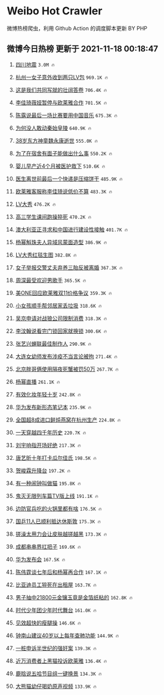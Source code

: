 # Weibo Hot Crawler 



微博热榜爬虫，利用 Github Action 的调度脚本更新 BY PHP 


## 微博今日热榜 更新于 2021-11-18 00:18:47 
1. [四川地震](https://s.weibo.com/weibo?q=%23%E5%9B%9B%E5%B7%9D%E5%9C%B0%E9%9C%87%23&Refer=top) `3.0M 🔥` 

1. [杭州一女子意外收到两只LV包](https://s.weibo.com/weibo?q=%23%E6%9D%AD%E5%B7%9E%E4%B8%80%E5%A5%B3%E5%AD%90%E6%84%8F%E5%A4%96%E6%94%B6%E5%88%B0%E4%B8%A4%E5%8F%AALV%E5%8C%85%23&Refer=top) `969.1K 🔥` 

1. [这是我们共同写就的壮阔答卷](https://s.weibo.com/weibo?q=%23%E8%BF%99%E6%98%AF%E6%88%91%E4%BB%AC%E5%85%B1%E5%90%8C%E5%86%99%E5%B0%B1%E7%9A%84%E5%A3%AE%E9%98%94%E7%AD%94%E5%8D%B7%23&Refer=top) `706.4K 🔥` 

1. [李佳琦薇娅暂停与欧莱雅合作](https://s.weibo.com/weibo?q=%23%E6%9D%8E%E4%BD%B3%E7%90%A6%E8%96%87%E5%A8%85%E6%9A%82%E5%81%9C%E4%B8%8E%E6%AC%A7%E8%8E%B1%E9%9B%85%E5%90%88%E4%BD%9C%23&Refer=top) `701.5K 🔥` 

1. [陈露说最后一场比赛要用中国音乐](https://s.weibo.com/weibo?q=%23%E9%99%88%E9%9C%B2%E8%AF%B4%E6%9C%80%E5%90%8E%E4%B8%80%E5%9C%BA%E6%AF%94%E8%B5%9B%E8%A6%81%E7%94%A8%E4%B8%AD%E5%9B%BD%E9%9F%B3%E4%B9%90%23&Refer=top) `675.3K 🔥` 

1. [为何没人敢动秦始皇陵](https://s.weibo.com/weibo?q=%23%E4%B8%BA%E4%BD%95%E6%B2%A1%E4%BA%BA%E6%95%A2%E5%8A%A8%E7%A7%A6%E5%A7%8B%E7%9A%87%E9%99%B5%23&Refer=top) `640.9K 🔥` 

1. [38岁东方神童魏永康逝世](https://s.weibo.com/weibo?q=%2338%E5%B2%81%E4%B8%9C%E6%96%B9%E7%A5%9E%E7%AB%A5%E9%AD%8F%E6%B0%B8%E5%BA%B7%E9%80%9D%E4%B8%96%23&Refer=top) `555.0K 🔥` 

1. [为了在宿舍有面子能做出什么事](https://s.weibo.com/weibo?q=%23%E4%B8%BA%E4%BA%86%E5%9C%A8%E5%AE%BF%E8%88%8D%E6%9C%89%E9%9D%A2%E5%AD%90%E8%83%BD%E5%81%9A%E5%87%BA%E4%BB%80%E4%B9%88%E4%BA%8B%23&Refer=top) `550.2K 🔥` 

1. [婴儿早产近4个月被医护救下](https://s.weibo.com/weibo?q=%23%E5%A9%B4%E5%84%BF%E6%97%A9%E4%BA%A7%E8%BF%914%E4%B8%AA%E6%9C%88%E8%A2%AB%E5%8C%BB%E6%8A%A4%E6%95%91%E4%B8%8B%23&Refer=top) `510.6K 🔥` 

1. [医生离世前最后一个快递是压缩饼干](https://s.weibo.com/weibo?q=%23%E5%8C%BB%E7%94%9F%E7%A6%BB%E4%B8%96%E5%89%8D%E6%9C%80%E5%90%8E%E4%B8%80%E4%B8%AA%E5%BF%AB%E9%80%92%E6%98%AF%E5%8E%8B%E7%BC%A9%E9%A5%BC%E5%B9%B2%23&Refer=top) `485.9K 🔥` 

1. [欧莱雅客服称李佳琦说低价不算](https://s.weibo.com/weibo?q=%23%E6%AC%A7%E8%8E%B1%E9%9B%85%E5%AE%A2%E6%9C%8D%E7%A7%B0%E6%9D%8E%E4%BD%B3%E7%90%A6%E8%AF%B4%E4%BD%8E%E4%BB%B7%E4%B8%8D%E7%AE%97%23&Refer=top) `483.3K 🔥` 

1. [LV大秀](https://s.weibo.com/weibo?q=LV%E5%A4%A7%E7%A7%80&Refer=top) `476.2K 🔥` 

1. [高三学生课间跑操猝死](https://s.weibo.com/weibo?q=%23%E9%AB%98%E4%B8%89%E5%AD%A6%E7%94%9F%E8%AF%BE%E9%97%B4%E8%B7%91%E6%93%8D%E7%8C%9D%E6%AD%BB%23&Refer=top) `470.2K 🔥` 

1. [澳大利亚正寻求和中国进行建设性接触](https://s.weibo.com/weibo?q=%23%E6%BE%B3%E5%A4%A7%E5%88%A9%E4%BA%9A%E6%AD%A3%E5%AF%BB%E6%B1%82%E5%92%8C%E4%B8%AD%E5%9B%BD%E8%BF%9B%E8%A1%8C%E5%BB%BA%E8%AE%BE%E6%80%A7%E6%8E%A5%E8%A7%A6%23&Refer=top) `401.7K 🔥` 

1. [杨幂斛珠夫人异域风蒙面造型](https://s.weibo.com/weibo?q=%23%E6%9D%A8%E5%B9%82%E6%96%9B%E7%8F%A0%E5%A4%AB%E4%BA%BA%E5%BC%82%E5%9F%9F%E9%A3%8E%E8%92%99%E9%9D%A2%E9%80%A0%E5%9E%8B%23&Refer=top) `386.9K 🔥` 

1. [LV大秀红毯生图](https://s.weibo.com/weibo?q=%23LV%E5%A4%A7%E7%A7%80%E7%BA%A2%E6%AF%AF%E7%94%9F%E5%9B%BE%23&Refer=top) `382.8K 🔥` 

1. [女子举报交警丈夫弃养三胎反被离婚](https://s.weibo.com/weibo?q=%23%E5%A5%B3%E5%AD%90%E4%B8%BE%E6%8A%A5%E4%BA%A4%E8%AD%A6%E4%B8%88%E5%A4%AB%E5%BC%83%E5%85%BB%E4%B8%89%E8%83%8E%E5%8F%8D%E8%A2%AB%E7%A6%BB%E5%A9%9A%23&Refer=top) `367.3K 🔥` 

1. [周深最受欢迎男歌手](https://s.weibo.com/weibo?q=%23%E5%91%A8%E6%B7%B1%E6%9C%80%E5%8F%97%E6%AC%A2%E8%BF%8E%E7%94%B7%E6%AD%8C%E6%89%8B%23&Refer=top) `365.5K 🔥` 

1. [美ONE回应欧莱雅双11价格争议](https://s.weibo.com/weibo?q=%23%E7%BE%8EONE%E5%9B%9E%E5%BA%94%E6%AC%A7%E8%8E%B1%E9%9B%85%E5%8F%8C11%E4%BB%B7%E6%A0%BC%E4%BA%89%E8%AE%AE%23&Refer=top) `359.3K 🔥` 

1. [小女孩顺手帮邻居家丢垃圾](https://s.weibo.com/weibo?q=%23%E5%B0%8F%E5%A5%B3%E5%AD%A9%E9%A1%BA%E6%89%8B%E5%B8%AE%E9%82%BB%E5%B1%85%E5%AE%B6%E4%B8%A2%E5%9E%83%E5%9C%BE%23&Refer=top) `318.6K 🔥` 

1. [吴京申请对战狼公司限制消费](https://s.weibo.com/weibo?q=%23%E5%90%B4%E4%BA%AC%E7%94%B3%E8%AF%B7%E5%AF%B9%E6%88%98%E7%8B%BC%E5%85%AC%E5%8F%B8%E9%99%90%E5%88%B6%E6%B6%88%E8%B4%B9%23&Refer=top) `318.3K 🔥` 

1. [李汶翰说看完门锁回家就换锁](https://s.weibo.com/weibo?q=%23%E6%9D%8E%E6%B1%B6%E7%BF%B0%E8%AF%B4%E7%9C%8B%E5%AE%8C%E9%97%A8%E9%94%81%E5%9B%9E%E5%AE%B6%E5%B0%B1%E6%8D%A2%E9%94%81%23&Refer=top) `300.6K 🔥` 

1. [张艺兴蝉联最佳制作人](https://s.weibo.com/weibo?q=%23%E5%BC%A0%E8%89%BA%E5%85%B4%E8%9D%89%E8%81%94%E6%9C%80%E4%BD%B3%E5%88%B6%E4%BD%9C%E4%BA%BA%23&Refer=top) `290.9K 🔥` 

1. [大连女幼师发布涉疫不当言论被拘](https://s.weibo.com/weibo?q=%23%E5%A4%A7%E8%BF%9E%E5%A5%B3%E5%B9%BC%E5%B8%88%E5%8F%91%E5%B8%83%E6%B6%89%E7%96%AB%E4%B8%8D%E5%BD%93%E8%A8%80%E8%AE%BA%E8%A2%AB%E6%8B%98%23&Refer=top) `271.4K 🔥` 

1. [北京胖哥俩使用隔夜死蟹被罚50万](https://s.weibo.com/weibo?q=%23%E5%8C%97%E4%BA%AC%E8%83%96%E5%93%A5%E4%BF%A9%E4%BD%BF%E7%94%A8%E9%9A%94%E5%A4%9C%E6%AD%BB%E8%9F%B9%E8%A2%AB%E7%BD%9A50%E4%B8%87%23&Refer=top) `267.7K 🔥` 

1. [杨幂直播](https://s.weibo.com/weibo?q=%23%E6%9D%A8%E5%B9%82%E7%9B%B4%E6%92%AD%23&Refer=top) `261.1K 🔥` 

1. [有效化妆年轻十岁](https://s.weibo.com/weibo?q=%23%E6%9C%89%E6%95%88%E5%8C%96%E5%A6%86%E5%B9%B4%E8%BD%BB%E5%8D%81%E5%B2%81%23&Refer=top) `242.8K 🔥` 

1. [华为发布新形态笔记本](https://s.weibo.com/weibo?q=%23%E5%8D%8E%E4%B8%BA%E5%8F%91%E5%B8%83%E6%96%B0%E5%BD%A2%E6%80%81%E7%AC%94%E8%AE%B0%E6%9C%AC%23&Refer=top) `235.9K 🔥` 

1. [全国超8成进口鲜炖燕窝在杭州生产](https://s.weibo.com/weibo?q=%23%E5%85%A8%E5%9B%BD%E8%B6%858%E6%88%90%E8%BF%9B%E5%8F%A3%E9%B2%9C%E7%82%96%E7%87%95%E7%AA%9D%E5%9C%A8%E6%9D%AD%E5%B7%9E%E7%94%9F%E4%BA%A7%23&Refer=top) `224.8K 🔥` 

1. [一天穿越四千年历史](https://s.weibo.com/weibo?q=%23%E4%B8%80%E5%A4%A9%E7%A9%BF%E8%B6%8A%E5%9B%9B%E5%8D%83%E5%B9%B4%E5%8E%86%E5%8F%B2%23&Refer=top) `220.7K 🔥` 

1. [刘宇响指开场好绝](https://s.weibo.com/weibo?q=%23%E5%88%98%E5%AE%87%E5%93%8D%E6%8C%87%E5%BC%80%E5%9C%BA%E5%A5%BD%E7%BB%9D%23&Refer=top) `217.3K 🔥` 

1. [唐艺昕十年打卡瓜尔佳氏](https://s.weibo.com/weibo?q=%23%E5%94%90%E8%89%BA%E6%98%95%E5%8D%81%E5%B9%B4%E6%89%93%E5%8D%A1%E7%93%9C%E5%B0%94%E4%BD%B3%E6%B0%8F%23&Refer=top) `198.5K 🔥` 

1. [贺峻霖升降台](https://s.weibo.com/weibo?q=%23%E8%B4%BA%E5%B3%BB%E9%9C%96%E5%8D%87%E9%99%8D%E5%8F%B0%23&Refer=top) `197.2K 🔥` 

1. [有一种闹钟叫做猫](https://s.weibo.com/weibo?q=%23%E6%9C%89%E4%B8%80%E7%A7%8D%E9%97%B9%E9%92%9F%E5%8F%AB%E5%81%9A%E7%8C%AB%23&Refer=top) `195.8K 🔥` 

1. [鬼灭无限列车篇TV版上线](https://s.weibo.com/weibo?q=%23%E9%AC%BC%E7%81%AD%E6%97%A0%E9%99%90%E5%88%97%E8%BD%A6%E7%AF%87TV%E7%89%88%E4%B8%8A%E7%BA%BF%23&Refer=top) `191.1K 🔥` 

1. [边防官兵吃的火锅里都有啥](https://s.weibo.com/weibo?q=%23%E8%BE%B9%E9%98%B2%E5%AE%98%E5%85%B5%E5%90%83%E7%9A%84%E7%81%AB%E9%94%85%E9%87%8C%E9%83%BD%E6%9C%89%E5%95%A5%23&Refer=top) `176.5K 🔥` 

1. [国乒11人已顺利抵达休斯敦](https://s.weibo.com/weibo?q=%23%E5%9B%BD%E4%B9%9211%E4%BA%BA%E5%B7%B2%E9%A1%BA%E5%88%A9%E6%8A%B5%E8%BE%BE%E4%BC%91%E6%96%AF%E6%95%A6%23&Refer=top) `175.3K 🔥` 

1. [搓澡太用力会让皮肤越搓越黑](https://s.weibo.com/weibo?q=%23%E6%90%93%E6%BE%A1%E5%A4%AA%E7%94%A8%E5%8A%9B%E4%BC%9A%E8%AE%A9%E7%9A%AE%E8%82%A4%E8%B6%8A%E6%90%93%E8%B6%8A%E9%BB%91%23&Refer=top) `173.3K 🔥` 

1. [成都串串界扛把子](https://s.weibo.com/weibo?q=%23%E6%88%90%E9%83%BD%E4%B8%B2%E4%B8%B2%E7%95%8C%E6%89%9B%E6%8A%8A%E5%AD%90%23&Refer=top) `169.6K 🔥` 

1. [华为发布会](https://s.weibo.com/weibo?q=%23%E5%8D%8E%E4%B8%BA%E5%8F%91%E5%B8%83%E4%BC%9A%23&Refer=top) `167.5K 🔥` 

1. [陈伟霆谈七年后和杨幂再合作](https://s.weibo.com/weibo?q=%23%E9%99%88%E4%BC%9F%E9%9C%86%E8%B0%88%E4%B8%83%E5%B9%B4%E5%90%8E%E5%92%8C%E6%9D%A8%E5%B9%82%E5%86%8D%E5%90%88%E4%BD%9C%23&Refer=top) `167.1K 🔥` 

1. [比亚迪员工猝死在出租屋](https://s.weibo.com/weibo?q=%23%E6%AF%94%E4%BA%9A%E8%BF%AA%E5%91%98%E5%B7%A5%E7%8C%9D%E6%AD%BB%E5%9C%A8%E5%87%BA%E7%A7%9F%E5%B1%8B%23&Refer=top) `163.7K 🔥` 

1. [男子抽中21800元金镶玉竟是金箔纸粘的](https://s.weibo.com/weibo?q=%23%E7%94%B7%E5%AD%90%E6%8A%BD%E4%B8%AD21800%E5%85%83%E9%87%91%E9%95%B6%E7%8E%89%E7%AB%9F%E6%98%AF%E9%87%91%E7%AE%94%E7%BA%B8%E7%B2%98%E7%9A%84%23&Refer=top) `162.8K 🔥` 

1. [时代少年团少年时代舞台](https://s.weibo.com/weibo?q=%23%E6%97%B6%E4%BB%A3%E5%B0%91%E5%B9%B4%E5%9B%A2%E5%B0%91%E5%B9%B4%E6%97%B6%E4%BB%A3%E8%88%9E%E5%8F%B0%23&Refer=top) `161.0K 🔥` 

1. [见效超快的瘦腿操](https://s.weibo.com/weibo?q=%23%E8%A7%81%E6%95%88%E8%B6%85%E5%BF%AB%E7%9A%84%E7%98%A6%E8%85%BF%E6%93%8D%23&Refer=top) `146.6K 🔥` 

1. [钟南山建议40岁以上每年查肺功能](https://s.weibo.com/weibo?q=%23%E9%92%9F%E5%8D%97%E5%B1%B1%E5%BB%BA%E8%AE%AE40%E5%B2%81%E4%BB%A5%E4%B8%8A%E6%AF%8F%E5%B9%B4%E6%9F%A5%E8%82%BA%E5%8A%9F%E8%83%BD%23&Refer=top) `144.9K 🔥` 

1. [一桩申诉半世纪的强奸案](https://s.weibo.com/weibo?q=%23%E4%B8%80%E6%A1%A9%E7%94%B3%E8%AF%89%E5%8D%8A%E4%B8%96%E7%BA%AA%E7%9A%84%E5%BC%BA%E5%A5%B8%E6%A1%88%23&Refer=top) `139.3K 🔥` 

1. [近万消费者上黑猫投诉欧莱雅](https://s.weibo.com/weibo?q=%23%E8%BF%91%E4%B8%87%E6%B6%88%E8%B4%B9%E8%80%85%E4%B8%8A%E9%BB%91%E7%8C%AB%E6%8A%95%E8%AF%89%E6%AC%A7%E8%8E%B1%E9%9B%85%23&Refer=top) `136.4K 🔥` 

1. [鹿晗说五哈节目组一键换景](https://s.weibo.com/weibo?q=%23%E9%B9%BF%E6%99%97%E8%AF%B4%E4%BA%94%E5%93%88%E8%8A%82%E7%9B%AE%E7%BB%84%E4%B8%80%E9%94%AE%E6%8D%A2%E6%99%AF%23&Refer=top) `134.3K 🔥` 

1. [大熊猫幼仔喝奶原声视频](https://s.weibo.com/weibo?q=%23%E5%A4%A7%E7%86%8A%E7%8C%AB%E5%B9%BC%E4%BB%94%E5%96%9D%E5%A5%B6%E5%8E%9F%E5%A3%B0%E8%A7%86%E9%A2%91%23&Refer=top) `133.9K 🔥` 

